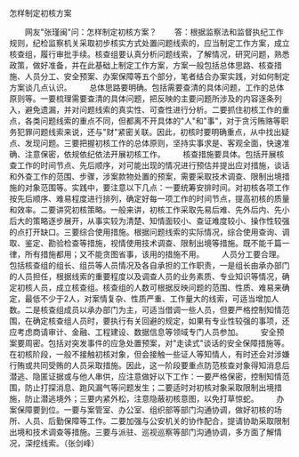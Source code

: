 怎样制定初核方案











　　网友"张瑾闽"问：怎样制定初核方案？
　　答：根据监察法和监督执纪工作规则，纪检监察机关采取初步核实方式处置问题线索的，应当制定工作方案，成立核查组，履行审批手续。核查组要认真分析问题线索，了解情况，研究问题，熟悉政策，做好准备，并在此基础上制定工作方案，方案一般包括总体思路、核查措施、人员分工、安全预案、办案保障等五个部分，笔者结合办案实践，对如何制定方案谈几点认识。
　　总体思路要明确。包括需要查清的具体问题，工作的总体原则等。一要梳理需要查清的具体问题，把反映的主要问题所涉及的内容逐条列入，避免遗漏，并对问题线索的真实性、可查性进行分析。二要抓住初核工作的重点，各类问题线索的重点不同，但都离不开具体的"人"和"事"，对于贪污贿赂等职务犯罪问题线索来说，还与"财"紧密关联。因此，初核时要明确重点，从中找出疑点、发现问题。三要把握初核工作的总体原则，坚持实事求是、客观全面，快速准确、注意保密，依规依纪依法开展初核工作。
　　核查措施要具体。包括开展核查工作的时间节点、先后顺序，对可能出现的情况进行预估并提出应对措施，谈话和外查工作的范围、步骤，涉案款物处置的预案，需要采取技术调查、限制出境措施的对象范围等。实践中，要注意以下几点：一要统筹安排时间。对初核各项工作按先后顺序、难易程度进行排列，确定好每一项工作的时间节点，提高初核的质量和效率。二要讲究初核策略。一般来讲，初核工作采取先易后难、先外后内、先小后大的策略逐步展开，从事实较为清楚、知情面较小、查证难度较小、操作性较强的点打开缺口。三要综合使用措施。根据问题线索的实际情况，综合使用查询、调取、鉴定、勘验检查等措施，视情使用技术调查、限制出境等措施。既不能千篇一律，所有措施都用；又不能贪图省事，该用的措施不用。
　　人员分工要合理。包括核查组的组长、组员等人员情况及各自承担的工作职责，一是组长由承办部门的人员担任，根据线索的重要程度以及调查人员的业务素质、专业知识等情况，确定初核人员，成立核查组。核查组的人数可根据反映问题的范围、性质、难易来确定，最低不少于2人，对案情复杂、性质严重、工作量大的线索，可适当增加人数。二是核查组成员以承办部门为主，可适当借调一些人员，但要严格控制知情范围，在确定核查组人员时，要执行有关回避的规定，如果有专业性较强的事项，还应考虑商请审计、金融、工程建设、数据信息等领域专门人员参加。
　　安全预案要周密。包括对突发事件的应急处置预案，对"走读式"谈话的安全保障措施等。在初核阶段，一般不接触初核对象，但会接触一些证人等知情人，有时还会对涉嫌行贿或共同受贿的人员采取措施。因此，这一阶段要重点防范核查对象得知消息后潜逃、隐匿证据或与他人串供，应注意做好以下工作：一要严格保密，控制知情范围，防止打探消息、跑风漏气等问题发生；二要适时对初核对象采取限制出境措施，防止潜逃境外；三要内紧外松，注意隐蔽初核意图，以免打草惊蛇。
　　办案保障要到位。一要与案管室、办公室、组织部等部门沟通协调，做好初核的场所、人员、后勤保障等工作。二要加强与公安机关的协作配合，提请协助采取限制出境和技术调查等措施。三要与派驻、巡视巡察等部门沟通协调，多方面了解情况，深挖线索。（张剑峰）
